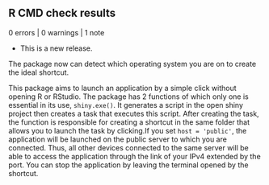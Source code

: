 ## R CMD check results

0 errors | 0 warnings | 1 note

* This is a new release.

The package now can detect which operating system you are on to create the ideal shortcut.

This package aims to launch an application by a simple click without opening R or RStudio. The package has 2 functions of which only one is essential in its use, `shiny.exe()`. It generates a script in the open shiny project then creates a task that executes this script. After creating the task, the function is responsible for creating a shortcut in the same folder that allows you to launch the task by clicking.If you set `host = 'public'`, the application will be launched on the public server to which you are connected. Thus, all other devices connected to the same server will be able to access the application through the link of your IPv4 extended by the port. You can stop the application by leaving the terminal opened by the shortcut.
